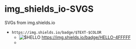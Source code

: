 # img_shields_io-SVGS
SVGs from img.shields.io

- `https://img.shields.io/badge/$TEXT-$COLOR`
  - ![$HELLO](https://github.com/user-attachments/assets/8290406f-8afd-43b4-b755-f178f6d2bcd3) https://img.shields.io/badge/HELLO-4FFFFF
  - 
